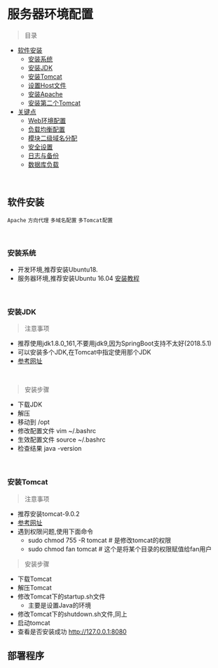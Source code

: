 # 服务器环境配置

> 目录


* [软件安装](#软件安装)
    * [安装系统](#安装系统)
    * [安装JDK](#安装jdk)
    * [安装Tomcat](#安装tomcat)
    * [设置Host文件](#设置host文件)
    * [安装Apache](#安装apache)
    * [安装第二个Tomcat](#安装第二个tomcat)
* [关键点](#关键点)
    * [Web环境配置](#Web环境配置)
    * [负载均衡配置](#负载均衡配置)
    * [模块二级域名分配](#模块二级域名分配)
    * [安全设置](#安全设置)
    * [日志与备份](#日志与备份)
    * [数据库负载](#数据库负载)




 <br>
 
 ## 软件安装
 
 `Apache` `方向代理`  `多域名配置` `多Tomcat配置`
 
  <br>
  
 ### 安装系统
 
 * 开发环境,推荐安装Ubuntu18. 
 * 服务器环境,推荐安装Ubuntu 16.04 
 [安装教程](https://jingyan.baidu.com/article/3c48dd348bc005e10be358eb.html)
 
 <br>
 
 ### 安装JDK
 
 > 注意事项
 
 * 推荐使用jdk1.8.0_161,不要用jdk9,因为SpringBoot支持不太好(2018.5.1)
 * 可以安装多个JDK,在Tomcat中指定使用那个JDK
 * [参考网址](http://www.linuxidc.com/Linux/2017-06/144732.htm)
 
 <br>
 
 > 安装步骤
 
 * 下载JDK 
 * 解压 
 * 移动到 /opt
 * 修改配置文件 vim ~/.bashrc 
 * 生效配置文件 source ~/.bashrc
 * 检查结果    java -version
 
 <br>
 
 ### 安装Tomcat
 
 > 注意事项
 * 推荐安装tomcat-9.0.2
 * [参考网址](https://www.linuxidc.com/Linux/2017-06/144809.htm)
 * 遇到权限问题,使用下面命令
    * sudo chmod 755 -R tomcat # 是修改tomcat的权限
    * sudo chmod fan tomcat # 这个是将某个目录的权限赋值给fan用户
 
 > 安装步骤
 
 * 下载Tomcat
 * 解压Tomcat
 * 修改Tomcat下的startup.sh文件
    * 主要是设置Java的环境
 * 修改Tomcat下的shutdown.sh文件,同上
 * 启动tomcat
 * 查看是否安装成功 http://127.0.0.1:8080   
 
 
 
 ## 部署程序
 
 
 
 <br>